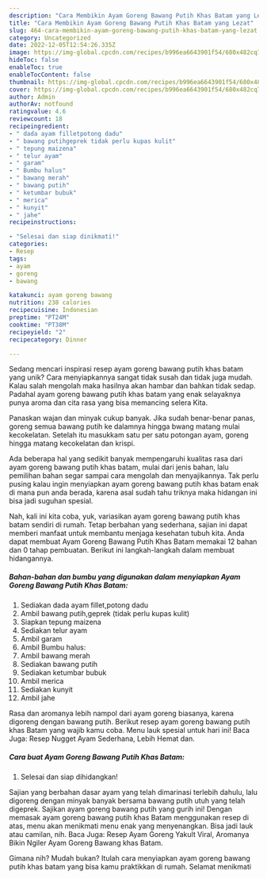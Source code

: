 ```yaml
---
description: "Cara Membikin Ayam Goreng Bawang Putih Khas Batam yang Lezat"
title: "Cara Membikin Ayam Goreng Bawang Putih Khas Batam yang Lezat"
slug: 464-cara-membikin-ayam-goreng-bawang-putih-khas-batam-yang-lezat
category: Uncategorized
date: 2022-12-05T12:54:26.335Z
image: https://img-global.cpcdn.com/recipes/b996ea6643901f54/680x482cq70/ayam-goreng-bawang-putih-khas-batam-foto-resep-utama.jpg
hideToc: false
enableToc: true
enableTocContent: false
thumbnail: https://img-global.cpcdn.com/recipes/b996ea6643901f54/680x482cq70/ayam-goreng-bawang-putih-khas-batam-foto-resep-utama.jpg
cover: https://img-global.cpcdn.com/recipes/b996ea6643901f54/680x482cq70/ayam-goreng-bawang-putih-khas-batam-foto-resep-utama.jpg
author: Admin
authorAv: notfound
ratingvalue: 4.6
reviewcount: 18
recipeingredient:
- " dada ayam filletpotong dadu"
- " bawang putihgeprek tidak perlu kupas kulit"
- " tepung maizena"
- " telur ayam"
- " garam"
- " Bumbu halus"
- " bawang merah"
- " bawang putih"
- " ketumbar bubuk"
- " merica"
- " kunyit"
- " jahe"
recipeinstructions:

- "Selesai dan siap dinikmati!"
categories:
- Resep
tags:
- ayam
- goreng
- bawang

katakunci: ayam goreng bawang 
nutrition: 238 calories
recipecuisine: Indonesian
preptime: "PT24M"
cooktime: "PT38M"
recipeyield: "2"
recipecategory: Dinner

---
```





Sedang mencari inspirasi resep ayam goreng bawang putih khas batam yang unik? Cara menyiapkannya sangat tidak susah dan tidak juga mudah. Kalau salah mengolah maka hasilnya akan hambar dan bahkan tidak sedap. Padahal ayam goreng bawang putih khas batam yang enak selayaknya punya aroma dan cita rasa yang bisa memancing selera Kita.





Panaskan wajan dan minyak cukup banyak. Jika sudah benar-benar panas, goreng semua bawang putih ke dalamnya hingga bwang matang mulai kecokelatan. Setelah itu masukkam satu per satu potongan ayam, goreng hingga matang kecokelatan dan krispi.

Ada beberapa hal yang sedikit banyak mempengaruhi kualitas rasa dari ayam goreng bawang putih khas batam, mulai dari jenis bahan, lalu pemilihan bahan segar sampai cara mengolah dan menyajikannya. Tak perlu pusing kalau ingin menyiapkan ayam goreng bawang putih khas batam enak di mana pun anda berada, karena asal sudah tahu triknya maka hidangan ini bisa jadi suguhan spesial.






Nah, kali ini kita coba, yuk, variasikan ayam goreng bawang putih khas batam sendiri di rumah. Tetap berbahan yang sederhana, sajian ini dapat memberi manfaat untuk membantu menjaga kesehatan tubuh kita. Anda dapat membuat Ayam Goreng Bawang Putih Khas Batam memakai 12 bahan dan 0 tahap pembuatan. Berikut ini langkah-langkah dalam membuat hidangannya.

<!--inarticleads1-->

##### Bahan-bahan dan bumbu yang digunakan dalam menyiapkan Ayam Goreng Bawang Putih Khas Batam:

1. Sediakan  dada ayam fillet,potong dadu
1. Ambil  bawang putih,geprek (tidak perlu kupas kulit)
1. Siapkan  tepung maizena
1. Sediakan  telur ayam
1. Ambil  garam
1. Ambil  Bumbu halus:
1. Ambil  bawang merah
1. Sediakan  bawang putih
1. Sediakan  ketumbar bubuk
1. Ambil  merica
1. Sediakan  kunyit
1. Ambil  jahe


Rasa dan aromanya lebih nampol dari ayam goreng biasanya, karena digoreng dengan bawang putih. Berikut resep ayam goreng bawang putih khas Batam yang wajib kamu coba. Menu lauk spesial untuk hari ini! Baca Juga: Resep Nugget Ayam Sederhana, Lebih Hemat dan. 

<!--inarticleads2-->

##### Cara buat Ayam Goreng Bawang Putih Khas Batam:


1. Selesai dan siap dihidangkan!

Sajian yang berbahan dasar ayam yang telah dimarinasi terlebih dahulu, lalu digoreng dengan minyak banyak bersama bawang putih utuh yang telah digeprek. Sajikan ayam goreng bawang putih yang gurih ini! Dengan memasak ayam goreng bawang putih khas Batam menggunakan resep di atas, menu akan menikmati menu enak yang menyenangkan. Bisa jadi lauk atau camilan, nih. Baca Juga: Resep Ayam Goreng Yakult Viral, Aromanya Bikin Ngiler Ayam Goreng Bawang khas Batam. 

Gimana nih? Mudah bukan? Itulah cara menyiapkan ayam goreng bawang putih khas batam yang bisa kamu praktikkan di rumah. Selamat menikmati
